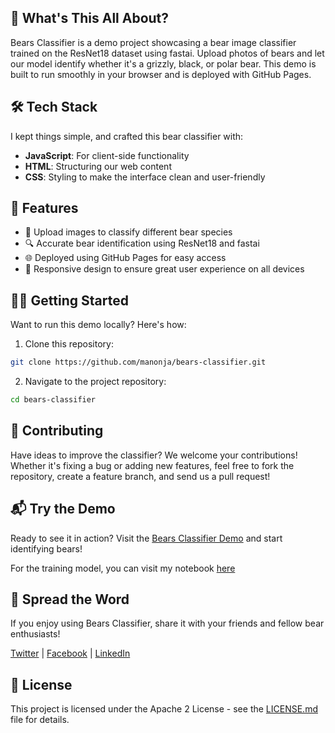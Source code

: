 ## 🚀 What's This All About?

Bears Classifier is a demo project showcasing a bear image classifier trained on the ResNet18 dataset using fastai. Upload photos of bears and let our model identify whether it's a grizzly, black, or polar bear. This demo is built to run smoothly in your browser and is deployed with GitHub Pages.

## 🛠️ Tech Stack

I kept things simple, and crafted this bear classifier with:

- **JavaScript**: For client-side functionality
- **HTML**: Structuring our web content
- **CSS**: Styling to make the interface clean and user-friendly

## 🔮 Features

- 🐻 Upload images to classify different bear species
- 🔍 Accurate bear identification using ResNet18 and fastai 
- 🌐 Deployed using GitHub Pages for easy access
- 📱 Responsive design to ensure great user experience on all devices

## 🏃‍♂️ Getting Started

Want to run this demo locally? Here's how:

1. Clone this repository:

```bash
git clone https://github.com/manonja/bears-classifier.git
```

2. Navigate to the project repository:

```bash
cd bears-classifier
```  

## 🤝 Contributing
Have ideas to improve the classifier? We welcome your contributions! Whether it's fixing a bug or adding new features, feel free to fork the repository, create a feature branch, and send us a pull request!

## 📬 Try the Demo
Ready to see it in action? Visit the [Bears Classifier Demo](#) and start identifying bears!

For the training model, you can visit my notebook [here](https://www.kaggle.com/code/manonjacquin/first-demo-bear-classifier)

## 📣 Spread the Word
If you enjoy using Bears Classifier, share it with your friends and fellow bear enthusiasts! 

[Twitter](#) | [Facebook](#) | [LinkedIn](#)

## 📜 License
This project is licensed under the Apache 2 License - see the [LICENSE.md](LICENSE.md) file for details.
